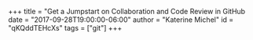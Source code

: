 +++
title = "Get a Jumpstart on Collaboration and Code Review in GitHub
date = "2017-09-28T19:00:00-06:00"
author = "Katerine Michel"
id = "qKQddTEHcXs"
tags = ["git"]
+++
